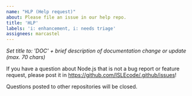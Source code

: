 ```yaml
---
name: "HLP (Help request)"
about: Please file an issue in our help repo.
title: 'HLP'
labels: 'i: enhancement, i: needs triage'
assignees: marcastel
---
```


_Set title to: 'DOC' + brief description of documentation change or update (max. 70 chars)_

If you have a question about Node.js that is not a bug report or feature request, please post it in
https://github.com/ISLEcode/.github/issues!

Questions posted to other repositories will be closed.
